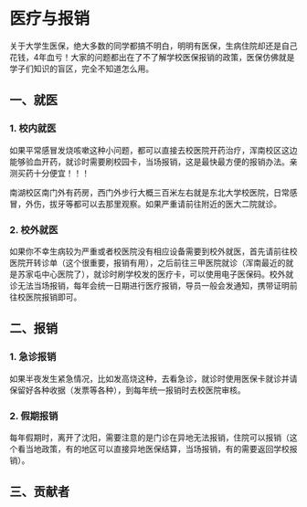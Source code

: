 # 医疗与报销 <Badge type="tip" text="2024年3月15日" />

关于大学生医保，绝大多数的同学都搞不明白，明明有医保，生病住院却还是自己花钱，4年血亏！大家的问题都出在了不了解学校医保报销的政策，医保仿佛就是学子们知识的盲区，完全不知道怎么用。

## 一、就医
### 1. 校内就医

如果平常感冒发烧咳嗽这种小问题，都可以直接去校医院开药治疗，浑南校区这边能够验血开药，就诊时需要刷校园卡，当场报销，这是最快最方便的报销办法。亲测买药十分便宜！！！

南湖校区南门外有药房，西门外步行大概三百米左右就是东北大学校医院，日常感冒，外伤，拔牙等都可以去那里观察。如果严重请前往附近的医大二院就诊。
### 2. 校外就医

如果你不幸生病较为严重或者校医院没有相应设备需要到校外就医，首先请前往校医院开转诊单（这个很重要，报销有用），之后前往三甲医院就诊（浑南最近的就是苏家屯中心医院了），就诊时刷学校发的医疗卡，可以使用电子医保码。校外就诊无法当场报销，每年会统一日期进行医疗报销，导员一般会发通知，携带证明前往校医院报销即可。

## 二、报销

### 1. 急诊报销
如果半夜发生紧急情况，比如发高烧这种，去看急诊，就诊时使用医保卡就诊并请保留好各种收据（发票等各种），到每年统一报销时去校医院审核。

### 2. 假期报销
每年假期时，离开了沈阳，需要注意的是门诊在异地无法报销，住院可以报销（这个看当地政策，有的地区可以直接异地医保结算，当场报销，有的需要返回学校报销）。

## 三、贡献者
<VPTeamMembers size="small" :members="members" />


<script setup>
import { VPTeamMembers } from 'vitepress/theme'

const members = [
  {
    avatar: '/suli.jpg',
    name: '苏璃',
    title: '本页内容贡献者',
    // links: [
    //   { icon: 'github', link: 'https://github.com/yyx990803' },
    //   { icon: 'twitter', link: 'https://twitter.com/youyuxi' }
    // ]
  },
]
</script>

